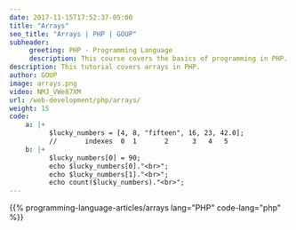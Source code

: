```yaml
---
date: 2017-11-15T17:52:37-05:00
title: "Arrays"
seo_title: "Arrays | PHP | GOUP"
subheader:
     greeting: PHP - Programming Language
     description: This course covers the basics of programming in PHP. Work your way through the videos/articles and I'll teach you everything you need to know to start your programming journey!
description: This tutorial covers arrays in PHP.
author: GOUP
image: arrays.png
video: NMJ_VWe87XM
url: /web-development/php/arrays/
weight: 15
code:
    a: |+
          $lucky_numbers = [4, 8, "fifteen", 16, 23, 42.0];
          //       indexes  0  1       2      3   4   5
    b: |+
          $lucky_numbers[0] = 90;
          echo $lucky_numbers[0]."<br>";
          echo $lucky_numbers[1]."<br>";
          echo count($lucky_numbers)."<br>";
---
```


{{% programming-language-articles/arrays lang="PHP" code-lang="php" %}}
